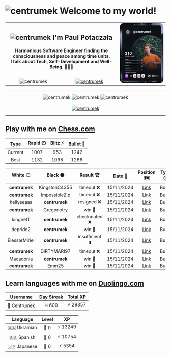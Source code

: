 <h1>
  <img
    src="https://emojis.slackmojis.com/emojis/images/1531849430/4246/blob-sunglasses.gif"
    width="30"
    alt="centrumek"
  />
  Welcome to my world!
</h1>

<table>
  <tbody>
    <tr>
      <td align="center" width="70%" colspan="2">
        <h2>
          <img
            src="https://raw.githubusercontent.com/MartinHeinz/MartinHeinz/master/wave.gif"
            width="30px"
            alt="centrumek"
          />
          I'm Paul Potaczała
        </h2>
        <h4>
          Harmonious Software Engineer finding the consciousness and peace among time units.
          <br/>
          I talk about Tech, Self-Development and Well-Being. 🌿🧘🚀
        </h4>
      </td>
      <td width="30%" rowspan="2">
        <a href="https://app.daily.dev/centrumek">
          <img
            src="./devcard.svg"
            alt="centrumek"
          />
        </a>
      </td>
    </tr>
    <tr align="center">
      <td>
        <img
          src="https://komarev.com/ghpvc/?username=centrumek&label=visitors&color=0e75b6&style=flat"
          alt="centrumek"
        >
      </td>
      <td>
        <a href="https://stackoverflow.com/users/14496012/centrumek">
          <img
            src="https://stackoverflow.com/users/flair/14496012.png?theme=dark"
            alt="centrumek"
          >
        </a>
      </td>
    </tr>
  </tbody>
</table>

---
<div align="center">
  <img 
    src="https://github-readme-stats.vercel.app/api?username=centrumek&show_icons=true&count_private=true&theme=dark&hide_border=true&hide=issues,contribs&bg_color=00000000"
    alt="centrumek"
  />
  <img
    src="https://github-readme-stats.vercel.app/api/top-langs/?username=centrumek&layout=compact&hide_border=true&theme=dark&bg_color=00000000&langs_count=6&exclude_repo=air-statistic-app"
    alt="centrumek"
  />
  <img 
    src="https://github-readme-streak-stats.herokuapp.com?user=centrumek&theme=dark&hide_border=true&background=FFFFFF00"
    alt="centrumek"
  />
  <br/>
  <br/>
  <a href="https://www.buymeacoffee.com/centrumek">
    <img
      src="https://cdn.buymeacoffee.com/buttons/v2/default-orange.png"
      height="50"
      width="210"
      alt="centrumek"
    />
  </a>
</div>

---

## Play with me on [Chess.com](https://www.chess.com/member/centrumek)

<div align="center">
<!--START_SECTION:chessStats-->
<!-- Automatically generated with https://github.com/Balastrong/chess-stats-action -->

| Type | Rapid ⏲️ | Blitz ⚡ | Bullet 🔫 |
|:---:|:---:|:---:|:---:|
| Current | 1007 | 953 | 1242 |
| Best | 1132 | 1098 | 1266 |

| White ⚪ | Black ⚫ | Result 🏆 | Date 📅 | Position 🗺️ | Type 🕕 |
|:---:|:---:|:---:|:---:|:---:|:---:|
| **centrumek** | KingstonC4355 | timeout ❌ | 15/11/2024 | <a href="http://www.ee.unb.ca/cgi-bin/tervo/fen.pl?select=1r6/8/8/8/8/1RK5/8/4k3 w - -">Link</a> | Bullet |
| **centrumek** | ImpossibleZip | timeout ❌ | 15/11/2024 | <a href="http://www.ee.unb.ca/cgi-bin/tervo/fen.pl?select=8/1pp5/p2Q4/P3N3/1P1n4/4k3/1K6/5R2 w - -">Link</a> | Bullet |
| hellyeeaaa | **centrumek** | resigned ❌ | 15/11/2024 | <a href="http://www.ee.unb.ca/cgi-bin/tervo/fen.pl?select=b4r2/p4P2/2p2QBp/1pkp4/7P/P5P1/1PP5/4RRK1 b - -">Link</a> | Bullet |
| **centrumek** | Gregoriotry | win 🥇 | 15/11/2024 | <a href="http://www.ee.unb.ca/cgi-bin/tervo/fen.pl?select=5rk1/ppp3RR/2r5/6p1/1K5P/1P6/P7/8 b - -">Link</a> | Bullet |
| kingnetT | **centrumek** | checkmated ❌ | 15/11/2024 | <a href="http://www.ee.unb.ca/cgi-bin/tervo/fen.pl?select=8/pp1n3r/2p2pRk/7p/3P4/7P/PPP2P2/2K3R1 b - -">Link</a> | Bullet |
| depride2 | **centrumek** | win 🥇 | 15/11/2024 | <a href="http://www.ee.unb.ca/cgi-bin/tervo/fen.pl?select=8/p7/8/1K3p1p/PP1k3P/8/6r1/8 w - -">Link</a> | Bullet |
| ElessarMiriel | **centrumek** | insufficient ⏸️ | 15/11/2024 | <a href="http://www.ee.unb.ca/cgi-bin/tervo/fen.pl?select=2k5/8/8/8/8/K7/8/8 b - -">Link</a> | Bullet |
| **centrumek** | DIRTYMARI97 | timeout ❌ | 15/11/2024 | <a href="http://www.ee.unb.ca/cgi-bin/tervo/fen.pl?select=1q4k1/2R2ppp/8/P7/2pr4/K5P1/7P/5R2 w - -">Link</a> | Bullet |
| Macadonia | **centrumek** | win 🥇 | 15/11/2024 | <a href="http://www.ee.unb.ca/cgi-bin/tervo/fen.pl?select=r4r2/p7/1kp3R1/1p1p4/4n3/7P/PPP3P1/2K1R3 w - -">Link</a> | Bullet |
| **centrumek** | Emm25 | win 🥇 | 15/11/2024 | <a href="http://www.ee.unb.ca/cgi-bin/tervo/fen.pl?select=2r3k1/5ppp/p2N4/1q3P2/3p1B2/bn1P1P2/1P2Q1BP/1K5R b - -">Link</a> | Bullet |

<!--END_SECTION:chessStats-->
</div>

## Learn languages with me on [Duolingo.com](https://www.duolingo.com/profile/Centrumek)

<div align="center">
<!--START_SECTION:duolingoStats-->
<!-- Automatically generated with https://github.com/centrumek/duolingo-readme-stats-->

| Username | Day Streak | Total XP |
|:---:|:---:|:---:|
| 👤 Centrumek | 🔥 600 | ⚡ 29357 |

| Language | Level | XP |
|:---:|:---:|:---:|
| 🇺🇦 Ukrainian | 👑 0 | ⚡ 13249 |
| 🇪🇸 Spanish | 👑 0 | ⚡ 10754 |
| 🇯🇵 Japanese | 👑 0 | ⚡ 5354 |

<!--END_SECTION:duolingoStats-->
</div>
<!--
**centrumek/centrumek** is a ✨ _special_ ✨ repository because its `README.md` (this file) appears on your GitHub profile.

Here are some ideas to get you started:

- 🔭 I’m currently working on ...
- 🌱 I’m currently learning ...
- 👯 I’m looking to collaborate on ...
- 🤔 I’m looking for help with ...
- 💬 Ask me about ...
- 📫 How to reach me: ...
- 😄 Pronouns: ...
- ⚡ Fun fact: ...
-->
